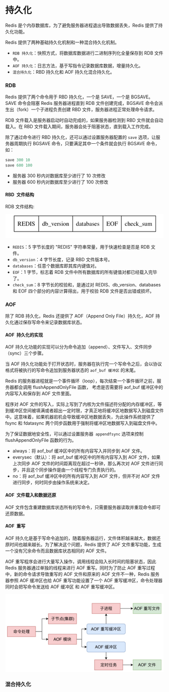 # 持久化

Redis 是个内存数据库，为了避免服务器进程退出导致数据丢失，Redis 提供了持久化功能。

Redis 提供了两种基础持久化机制和一种混合持久化机制。
- `RDB 持久化`：快照方式，将数据库数据进行二进制序列化全量保存到 RDB 文件中。 
- `AOF 持久化`：日志方法，基于写指令记录数据库数据，增量持久化。
- `混合持久化`：RBD 持久化和 AOF 持久化混合持久化。

### RDB

Redis 提供了两个命令用于 RBD 持久化，一个是 SAVE，一个是 BGSAVE。SAVE 命令会阻塞 Redis 服务器进程直到 RDB 文件创建完成，BGSAVE 命令会派生出（fork）一个子进程负责创建 RBD 文件，服务器进程正常处理命令请求。

RDB 文件载入是服务器启动时自动完成的，如果服务器检测到 RBD 文件就会自动载入。在 RBD 文件载入期间，服务器会处于阻塞状态，直到载入工作完成。

除了通过命令进行 RBD 持久化，还可以通过设置服务器配置的 `save` 选项，让服务器周期执行 BGSAVE 命令，只要满足其中一个条件就会执行 BGSAVE 命令，如：

```C
save 300 10
save 600 100
```

- 服务器 300 秒内对数据库至少进行了 10 次修改
- 服务器 600 秒内对数据库至少进行了 100 次修改

#### RBD&ensp;文件结构

RDB 文件结构:

<div align="left">
    <img src="https://github.com/lazecoding/Note/blob/main/images/redis/RDB文件结构.png" width="600px">
</div>

- `REDIS`：5 字节长度的 "REDIS" 字符串常量，用于快速检查是否是 RDB 文件。
- `db_version`：4 字节长度，记录 RBD 文件版本号。
- `databases`：任意个数据库即其库内键值对。
- `EOF`：1 字节，标志着 RDB 文件中所有数据库的所有键值对都已经载入完毕了。
- `check_sum`：8 字节长的校验和，是通过对 REDIS、db_version、databases 和 EOF 四个部分的内容计算得出，用于校验 RDB 文件是否出错或损坏。

### AOF

除了 RDB 持久化，Redis 还提供了 AOF（Append Only File）持久化，AOF 持久化通过保存写命令来记录数据库状态。

#### AOF&ensp;持久化的实现

AOF 持久化功能的实现可以分为命令追加（append）、文件写入、文件同步（sync）三个步骤。

当 AOF 持久化功能处于打开状态时，服务器在执行完一个写命令之后，会以协议格式将被执行的写命令追加到服务器状态的 `aof_buf 缓冲区` 的末尾。

Redis 的服务器进程就是一个事件循环（loop），每次结束一个事件循环之前，服务器都会调用 flushAppendOnlyFile 函数， 考虑是否需要将 aof_buf 缓冲区中的内容写入和保存到 AOF 文件里面。

程序对 AOF 文件的写入，实际上写到了内核为文件描述符分配的内存缓冲区，等到缓冲区空间被填满或者超出一定时限，才真正地将缓冲区地数据写入到磁盘文件中。这意味着，如果机器宕机会导致缓冲区地数据丢失，为此操作系统提供了 fsync 和 fdatasync 两个同步函数用于强制将缓冲区地数据写入到磁盘文件中。

为了保证数据地安全性，可以通过设置服务器` appendfsync` 选项来控制 flushAppendOnlyFile 函数的行为。
- always：将 aof_buf 缓冲区中的所有内容写入并同步到 AOF 文件。
- everysec（默认）：将 aof_buf 缓冲区中的所有内容写入到 AOF 文件，如果上次同步 AOF 文件的时间距离现在超过一秒钟，那么再次对 AOF 文件进行同步，并且这个同步操作是由一个线程专门负责执行的。
- no：将 aof_buf 缓冲区中的所有内容写入到 AOF 文件，但并不对 AOF 文件进行同步，何时同步由操作系统来决定。

#### AOF&ensp;文件载入和数据还原

AOF 文件包含重建数据库状态所有的写命令，只需要服务器读取并重现命令即可还原数据。

#### AOF&ensp;重写

AOF 持久化是基于写命令追加的，随着服务器运行，文件体积越来越大，数据还原时间也越来越长。为了解决这个问题，Redis 提供了 AOF 文件重写功能，生成一个没有冗余命令而且数据库状态相同的 AOF 文件。

AOF 重写程序会进行大量写入操作，调用线程会陷入长时间的阻塞状态，因此 Redis 服务器通过单独的线程来进行 AOF 重写。同时为了防止 AOF 重写过程中，新的命令请求导致重写的 AOF 文件和原来的 AOF 文件不一种，Redis 服务器参照 AOF 缓冲区也给 AOF 重写功能设置了一个 AOF 重写缓冲区，命令处理器同时会把写命令发送给 AOF 缓冲区 和 AOF 重写缓冲区。

<div align="left">
    <img src="https://github.com/lazecoding/Note/blob/main/images/redis/AOF日志写入流程.png" width="600px">
</div>

### 混合持久化
